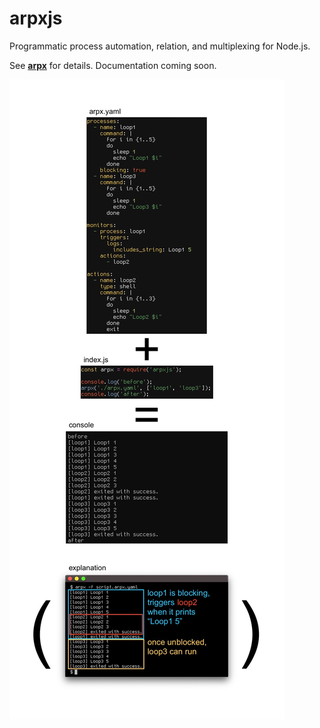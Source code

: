 # arpxjs
Programmatic process automation, relation, and multiplexing for Node.js.

See [**arpx**](https://github.com/jaredgorski/arpx) for details. Documentation coming soon.

![Example arpxjs usage](https://github.com/jaredgorski/arpxjs/raw/master/.media/arpxjs_demo.jpg)

